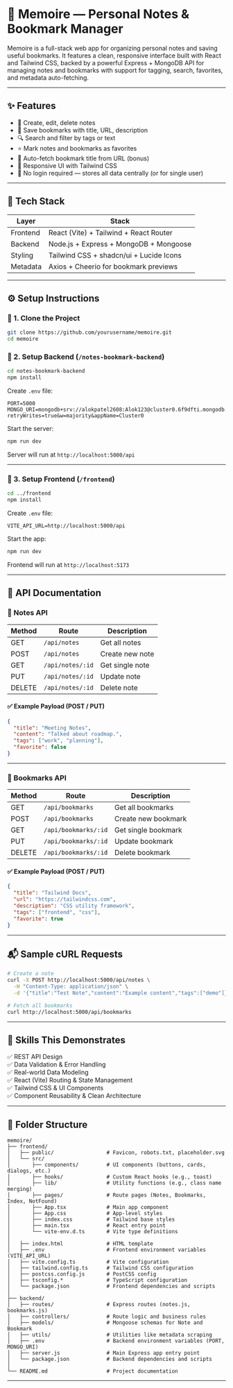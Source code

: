 # 🧠 Memoire — Personal Notes & Bookmark Manager

Memoire is a full-stack web app for organizing personal notes and saving useful bookmarks. It features a clean, responsive interface built with React and Tailwind CSS, backed by a powerful Express + MongoDB API for managing notes and bookmarks with support for tagging, search, favorites, and metadata auto-fetching.

---

## ✨ Features

- 📝 Create, edit, delete notes
- 🔖 Save bookmarks with title, URL, description
- 🔍 Search and filter by tags or text
- ⭐ Mark notes and bookmarks as favorites
- 🧠 Auto-fetch bookmark title from URL (bonus)
- 📱 Responsive UI with Tailwind CSS
- 🚫 No login required — stores all data centrally (or for single user)

---

## 🧰 Tech Stack

| Layer     | Stack                                   |
|-----------|------------------------------------------|
| Frontend  | React (Vite) + Tailwind + React Router   |
| Backend   | Node.js + Express + MongoDB + Mongoose   |
| Styling   | Tailwind CSS + shadcn/ui + Lucide Icons  |
| Metadata  | Axios + Cheerio for bookmark previews    |

---

## ⚙️ Setup Instructions

### 🔹 1. Clone the Project

```bash
git clone https://github.com/yourusername/memoire.git
cd memoire
```

### 🔹 2. Setup Backend (`/notes-bookmark-backend`)

```bash
cd notes-bookmark-backend
npm install
```

Create `.env` file:

```env
PORT=5000
MONGO_URI=mongodb+srv://alokpatel2608:Alok123@cluster0.6f9dfti.mongodb.net/?retryWrites=true&w=majority&appName=Cluster0
```

Start the server:

```bash
npm run dev
```

Server will run at `http://localhost:5000/api`

---

### 🔹 3. Setup Frontend (`/frontend`)

```bash
cd ../frontend
npm install
```

Create `.env` file:

```env
VITE_API_URL=http://localhost:5000/api
```

Start the app:

```bash
npm run dev
```

Frontend will run at `http://localhost:5173`

---

## 🔌 API Documentation

### 📝 Notes API

| Method | Route              | Description         |
|--------|--------------------|---------------------|
| GET    | `/api/notes`       | Get all notes       |
| POST   | `/api/notes`       | Create new note     |
| GET    | `/api/notes/:id`   | Get single note     |
| PUT    | `/api/notes/:id`   | Update note         |
| DELETE | `/api/notes/:id`   | Delete note         |

#### ✅ Example Payload (POST / PUT)

```json
{
  "title": "Meeting Notes",
  "content": "Talked about roadmap.",
  "tags": ["work", "planning"],
  "favorite": false
}
```

---

### 🔖 Bookmarks API

| Method | Route                  | Description             |
|--------|------------------------|-------------------------|
| GET    | `/api/bookmarks`       | Get all bookmarks       |
| POST   | `/api/bookmarks`       | Create new bookmark     |
| GET    | `/api/bookmarks/:id`   | Get single bookmark     |
| PUT    | `/api/bookmarks/:id`   | Update bookmark         |
| DELETE | `/api/bookmarks/:id`   | Delete bookmark         |

#### ✅ Example Payload (POST / PUT)

```json
{
  "title": "Tailwind Docs",
  "url": "https://tailwindcss.com",
  "description": "CSS utility framework",
  "tags": ["frontend", "css"],
  "favorite": true
}
```

---

## 📬 Sample cURL Requests

```bash
# Create a note
curl -X POST http://localhost:5000/api/notes \
  -H "Content-Type: application/json" \
  -d '{"title":"Test Note","content":"Example content","tags":["demo"]}'

# Fetch all bookmarks
curl http://localhost:5000/api/bookmarks
```

---

## 🧪 Skills This Demonstrates

✅ REST API Design  
✅ Data Validation & Error Handling  
✅ Real-world Data Modeling  
✅ React (Vite) Routing & State Management  
✅ Tailwind CSS & UI Components  
✅ Component Reusability & Clean Architecture  

---

## 📁 Folder Structure

```
memoire/
├── frontend/
│   ├── public/                 # Favicon, robots.txt, placeholder.svg
│   └── src/
│       ├── components/         # UI components (buttons, cards, dialogs, etc.)
│       ├── hooks/              # Custom React hooks (e.g., toast)
│       ├── lib/                # Utility functions (e.g., class name merging)
│       ├── pages/              # Route pages (Notes, Bookmarks, Index, NotFound)
│       ├── App.tsx             # Main app component
│       ├── App.css             # App-level styles
│       ├── index.css           # Tailwind base styles
│       ├── main.tsx            # React entry point
│       └── vite-env.d.ts       # Vite type definitions
│
│   ├── index.html              # HTML template
│   ├── .env                    # Frontend environment variables (VITE_API_URL)
│   ├── vite.config.ts          # Vite configuration
│   ├── tailwind.config.ts      # Tailwind CSS configuration
│   ├── postcss.config.js       # PostCSS config
│   ├── tsconfig.*              # TypeScript configuration
│   └── package.json            # Frontend dependencies and scripts
│
├── backend/
│   ├── routes/                 # Express routes (notes.js, bookmarks.js)
│   ├── controllers/            # Route logic and business rules
│   ├── models/                 # Mongoose schemas for Note and Bookmark
│   ├── utils/                  # Utilities like metadata scraping
│   ├── .env                    # Backend environment variables (PORT, MONGO_URI)
│   ├── server.js               # Main Express app entry point
│   └── package.json            # Backend dependencies and scripts
│
└── README.md                   # Project documentation
```

---




